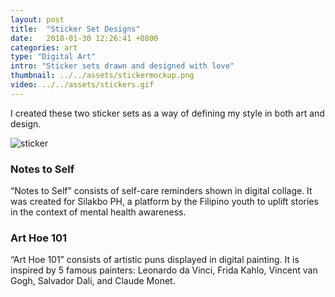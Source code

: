 ```yaml
---
layout: post
title:  "Sticker Set Designs"
date:   2018-01-30 12:26:41 +0800
categories: art
type: "Digital Art"
intro: "Sticker sets drawn and designed with love"
thumbnail: ../../assets/stickermockup.png
video: ../../assets/stickers.gif
---
```

I created these two sticker sets as a way of defining my style in both art and design.

![sticker](../../assets/twostickers.png)

### Notes to Self
“Notes to Self” consists of self-care reminders shown in digital collage. It was created for Silakbo PH, a platform by the Filipino youth to uplift stories in the context of mental health awareness. 

### Art Hoe 101
“Art Hoe 101” consists of artistic puns displayed in digital painting. It is inspired by 5 famous painters: Leonardo da Vinci, Frida Kahlo, Vincent van Gogh, Salvador Dali, and Claude Monet.